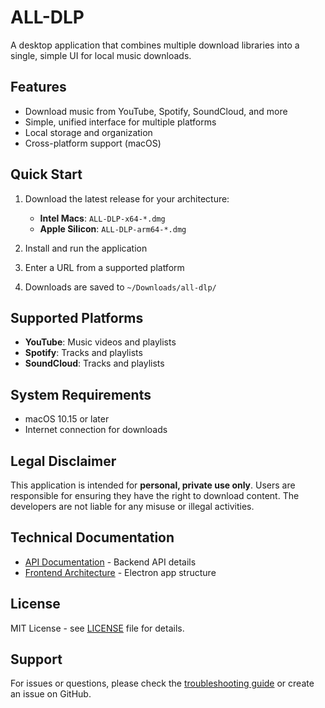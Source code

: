 # ALL-DLP

A desktop application that combines multiple download libraries into a single, simple UI for local music downloads.

## Features

- Download music from YouTube, Spotify, SoundCloud, and more
- Simple, unified interface for multiple platforms
- Local storage and organization
- Cross-platform support (macOS)

## Quick Start

1. Download the latest release for your architecture:
   - **Intel Macs**: `ALL-DLP-x64-*.dmg`
   - **Apple Silicon**: `ALL-DLP-arm64-*.dmg`

2. Install and run the application
3. Enter a URL from a supported platform
4. Downloads are saved to `~/Downloads/all-dlp/`

## Supported Platforms

- **YouTube**: Music videos and playlists
- **Spotify**: Tracks and playlists
- **SoundCloud**: Tracks and playlists

## System Requirements

- macOS 10.15 or later
- Internet connection for downloads

## Legal Disclaimer

This application is intended for **personal, private use only**. Users are responsible for ensuring they have the right to download content. The developers are not liable for any misuse or illegal activities.

## Technical Documentation

- [API Documentation](api/README.md) - Backend API details
- [Frontend Architecture](src/README.md) - Electron app structure

## License

MIT License - see [LICENSE](LICENSE) file for details.

## Support

For issues or questions, please check the [troubleshooting guide](TROUBLESHOOTING.md) or create an issue on GitHub.
